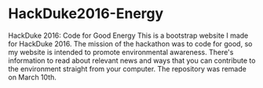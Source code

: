 # HackDuke2016-Energy
HackDuke 2016: Code for Good Energy
This is a bootstrap website I made for HackDuke 2016. The mission of the hackathon was to code for good, so my website is intended to promote environmental awareness. There's information to read about relevant news and ways that you can contribute to the environment straight from your computer. The repository was remade on March 10th.
